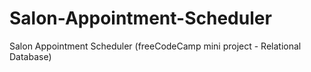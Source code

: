 # Salon-Appointment-Scheduler
Salon Appointment Scheduler (freeCodeCamp mini project - Relational Database)
